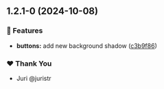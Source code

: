 ## 1.2.1-0 (2024-10-08)


### 🚀 Features

- **buttons:** add new background shadow ([c3b9f86](https://github.com/alonp-23/tuskydesign/commit/c3b9f86))

### ❤️  Thank You

- Juri @juristr